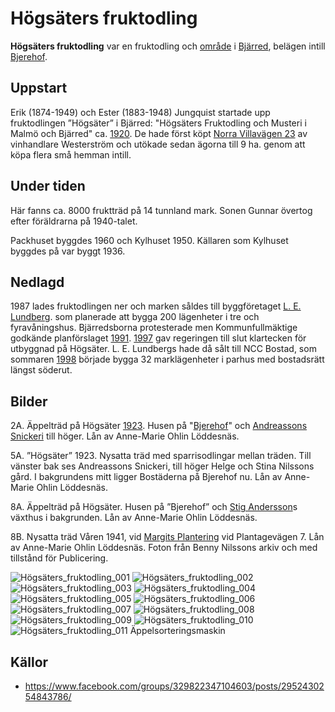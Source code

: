 # Högsäters fruktodling

**Högsäters fruktodling** var en fruktodling och [område](område.md) i [Bjärred](Bjärred.md), belägen intill [Bjerehof](Bjerehof.md).

## Uppstart

Erik (1874-1949) och Ester (1883-1948) Jungquist startade upp fruktodlingen ”Högsäter” i Bjärred: "Högsäters Fruktodling och Musteri i Malmö och Bjärred" ca. [1920](1920.md). De hade först köpt [Norra Villavägen 23](Norra%20Villavägen%2023.md) av vinhandlare Westerström och utökade sedan ägorna till 9 ha. genom att köpa flera små hemman intill.

## Under tiden

Här fanns ca. 8000 fruktträd på 14 tunnland mark. Sonen Gunnar övertog efter föräldrarna på 1940-talet.

Packhuset byggdes 1960 och Kylhuset 1950. Källaren som Kylhuset byggdes på var byggt 1936.

## Nedlagd

1987 lades fruktodlingen ner och marken såldes till byggföretaget [L. E. Lundberg](L.%20E.%20Lundberg.md). som planerade att bygga 200 lägenheter i tre och fyravåningshus. Bjärredsborna protesterade men Kommunfullmäktige godkände planförslaget [1991](1991.md). [1997](1997.md) gav regeringen till slut klartecken för utbyggnad på Högsäter. L. E. Lundbergs hade då sålt till NCC Bostad, som sommaren [1998](1998.md) började bygga 32 marklägenheter i parhus med bostadsrätt längst söderut.

## Bilder

2A. Äppelträd på Högsäter [1923](1923.md). Husen på  "[Bjerehof](Bjerehof.md)" och [Andreassons Snickeri](Andreassons%20Snickeri.md) till höger. Lån av Anne-Marie Ohlin Löddesnäs.

5A. ”Högsäter” 1923. Nysatta träd med sparrisodlingar mellan träden. Till vänster bak ses Andreassons Snickeri, till höger Helge och Stina Nilssons gård. I bakgrundens mitt ligger Bostäderna på Bjerehof nu. Lån av Anne-Marie Ohlin Löddesnäs.

8A. Äppelträd på Högsäter. Husen på  ”Bjerehof” och [Stig Andersson](Stig%20Andersson.md)s växthus i bakgrunden. Lån av Anne-Marie Ohlin Löddesnäs.

8B. Nysatta träd Våren 1941, vid [Margits Plantering](Margits%20Plantering.md) vid Plantagevägen 7. Lån av Anne-Marie Ohlin Löddesnäs. Foton från Benny Nilssons arkiv och med tillstånd för Publicering.

![Högsäters_fruktodling_001](images/Högsäters_fruktodling_001.jpg)
![Högsäters_fruktodling_002](images/Högsäters_fruktodling_002.jpg)
![Högsäters_fruktodling_003](images/Högsäters_fruktodling_003.jpg)
![Högsäters_fruktodling_004](images/Högsäters_fruktodling_004.jpg)
![Högsäters_fruktodling_005](images/Högsäters_fruktodling_005.jpg)
![Högsäters_fruktodling_006](images/Högsäters_fruktodling_006.jpg)
![Högsäters_fruktodling_007](images/Högsäters_fruktodling_007.jpg)
![Högsäters_fruktodling_008](images/Högsäters_fruktodling_008.jpg)
![Högsäters_fruktodling_009](images/Högsäters_fruktodling_009.jpg)
![Högsäters_fruktodling_010](images/Högsäters_fruktodling_010.jpg)
![Högsäters_fruktodling_011](images/Högsäters_fruktodling_011.jpg)
Äppelsorteringsmaskin

## Källor

* <https://www.facebook.com/groups/329822347104603/posts/2952430254843786/>
